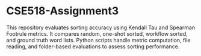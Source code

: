 # CSE518-Assignment3
This repository evaluates sorting accuracy using Kendall Tau and Spearman Footrule metrics. It compares random, one-shot sorted, workflow sorted, and ground truth word lists. Python scripts handle metric computation, file reading, and folder-based evaluations to assess sorting performance.

